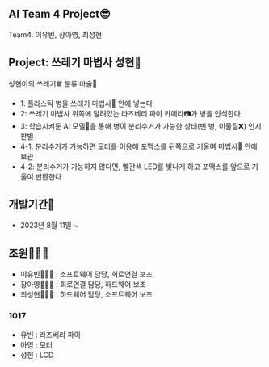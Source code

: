 ## AI Team 4 Project😎
Team4. 이유빈, 장아영, 최성현

## Project: 쓰레기 마법사 성현🧙
성현이의 쓰레기🗑 분류 마술🎩

- 1: 플라스틱 병을 쓰레기 마법사🎩 안에 넣는다
- 2: 쓰레기 마법사 위쪽에 달려있는 라즈베리 파이 카메라📷가 병을 인식한다
- 3: 학습시켜둔 AI 모델🤖을 통해 병이 분리수거가 가능한 상태(빈 병, 이물질❌) 인지 판별
- 4-1: 분리수거가 가능하면 모터를 이용해 포맥스를 뒤쪽으로 기울여 마법사🎩 안에 보관
- 4-2: 분리수거가 가능하지 않다면, 빨간색 LED를 빛나게 하고 포맥스를 앞으로 기울여 반환한다

## 개발기간📅
- 2023년 8월 11일 ~

## 조원👩‍👩‍👦
- 이유빈👩🏻‍🎓 : 소프트웨어 담당, 회로연결 보조
- 장아영👩🏻‍🎓 : 회로연결 담당, 하드웨어 보조
- 최성현👨🏻‍🎓 : 하드웨어 담당, 소프트웨어 보조

### 1017
- 유빈 : 라즈베리 파이
- 아영 : 모터
- 성현 : LCD
 

